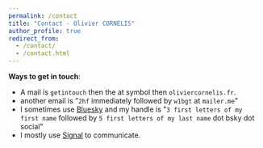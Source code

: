 ```yaml
---
permalink: /contact
title: "Contact - Olivier CORNELIS"
author_profile: true
redirect_from:
  - /contact/
  - /contact.html
---
```



**Ways to get in touch**:
- A mail is `getintouch` then the at symbol then `oliviercornelis.fr`.
- another email is "`2hf` immediately followed by `w1bgt` at `mailer.me`"
- I sometimes use [Bluesky](https://en.wikipedia.org/wiki/Bluesky) and my handle is "`3 first letters of my first name` followed by `5 first letters of my last name` dot bsky dot social"
- I mostly use [Signal](https://en.wikipedia.org/wiki/Signal_(software)) to communicate.
